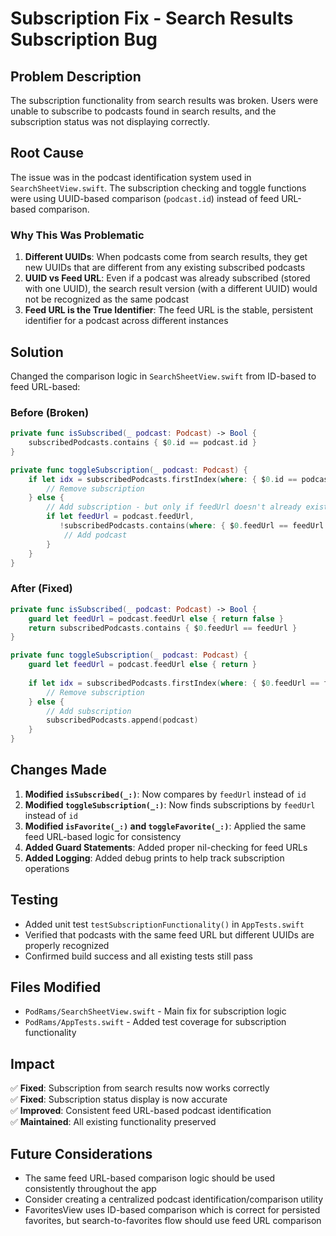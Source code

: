 # Subscription Fix - Search Results Subscription Bug

## Problem Description

The subscription functionality from search results was broken. Users were unable to subscribe to podcasts found in search results, and the subscription status was not displaying correctly.

## Root Cause

The issue was in the podcast identification system used in `SearchSheetView.swift`. The subscription checking and toggle functions were using UUID-based comparison (`podcast.id`) instead of feed URL-based comparison.

### Why This Was Problematic

1. **Different UUIDs**: When podcasts come from search results, they get new UUIDs that are different from any existing subscribed podcasts
2. **UUID vs Feed URL**: Even if a podcast was already subscribed (stored with one UUID), the search result version (with a different UUID) would not be recognized as the same podcast
3. **Feed URL is the True Identifier**: The feed URL is the stable, persistent identifier for a podcast across different instances

## Solution

Changed the comparison logic in `SearchSheetView.swift` from ID-based to feed URL-based:

### Before (Broken)
```swift
private func isSubscribed(_ podcast: Podcast) -> Bool {
    subscribedPodcasts.contains { $0.id == podcast.id }
}

private func toggleSubscription(_ podcast: Podcast) {
    if let idx = subscribedPodcasts.firstIndex(where: { $0.id == podcast.id }) {
        // Remove subscription
    } else {
        // Add subscription - but only if feedUrl doesn't already exist
        if let feedUrl = podcast.feedUrl, 
           !subscribedPodcasts.contains(where: { $0.feedUrl == feedUrl }) {
            // Add podcast
        }
    }
}
```

### After (Fixed)
```swift
private func isSubscribed(_ podcast: Podcast) -> Bool {
    guard let feedUrl = podcast.feedUrl else { return false }
    return subscribedPodcasts.contains { $0.feedUrl == feedUrl }
}

private func toggleSubscription(_ podcast: Podcast) {
    guard let feedUrl = podcast.feedUrl else { return }
    
    if let idx = subscribedPodcasts.firstIndex(where: { $0.feedUrl == feedUrl }) {
        // Remove subscription
    } else {
        // Add subscription
        subscribedPodcasts.append(podcast)
    }
}
```

## Changes Made

1. **Modified `isSubscribed(_:)`**: Now compares by `feedUrl` instead of `id`
2. **Modified `toggleSubscription(_:)`**: Now finds subscriptions by `feedUrl` instead of `id`
3. **Modified `isFavorite(_:)` and `toggleFavorite(_:)`**: Applied the same feed URL-based logic for consistency
4. **Added Guard Statements**: Added proper nil-checking for feed URLs
5. **Added Logging**: Added debug prints to help track subscription operations

## Testing

- Added unit test `testSubscriptionFunctionality()` in `AppTests.swift`
- Verified that podcasts with the same feed URL but different UUIDs are properly recognized
- Confirmed build success and all existing tests still pass

## Files Modified

- `PodRams/SearchSheetView.swift` - Main fix for subscription logic
- `PodRams/AppTests.swift` - Added test coverage for subscription functionality

## Impact

✅ **Fixed**: Subscription from search results now works correctly  
✅ **Fixed**: Subscription status display is now accurate  
✅ **Improved**: Consistent feed URL-based podcast identification  
✅ **Maintained**: All existing functionality preserved  

## Future Considerations

- The same feed URL-based comparison logic should be used consistently throughout the app
- Consider creating a centralized podcast identification/comparison utility
- FavoritesView uses ID-based comparison which is correct for persisted favorites, but search-to-favorites flow should use feed URL comparison 
